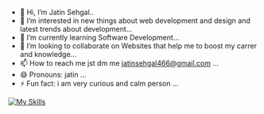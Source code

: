 - 👋 Hi, I’m Jatin Sehgal..
- 👀 I’m interested in new things about web development and design and latest trends about development...
- 🌱 I’m currently learning Software Development...
- 💞️ I’m looking to collaborate on Websites that help me to boost my carrer and knowledge...
- 📫 How to reach me jst dm me jatinsehgal466@gmail.com ...
- 😄 Pronouns: jatin ...
- ⚡ Fun fact: i am very curious and calm person ...

[![My Skills](https://skillicons.dev/icons?i=js,html,css,wasm)](https://skillicons.dev)

<!---
Jatin-dev12/Jatin-dev12 is a ✨ special ✨ repository because its `README.md` (this file) appears on your GitHub profile.
You can click the Preview link to take a look at your changes.
With This Commands you will change git user name and email
git config --global user.name "newemail"
git config --global user.email "newemail@example.com"
--->
